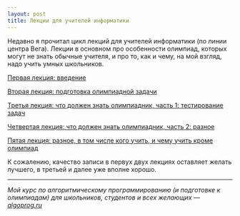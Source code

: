 ```yaml
---
layout: post
title: Лекции для учителей информатики
---
```


Недавно я прочитал цикл лекций для учителей информатики (по линии центра Вега). Лекции в основном про особенности олимпиад, которых могут не знать обычные учителя, и про то, как и чему, на мой взгляд, надо учить умных школьников.

[Первая лекция: введение](https://www.youtube.com/watch?v=OIm8qXXWZs8)

[Вторая лекция: подготовка олимпиадной задачи](https://www.youtube.com/watch?v=L8Pigsh0u78)

[Третья лекция: что должен знать олимпиадник, часть 1: тестирование задач](https://www.youtube.com/watch?v=iSZAEpVd3sg)

[Четвертая лекция: что должен знать олимпиадник, часть 2: разное](https://www.youtube.com/watch?v=pEadGs6mcGg)

[Пятая лекция: разное, в том числе кого учить, и чему учить кроме олимпиад](https://www.youtube.com/watch?v=AGAgEDeaWNw)

К сожалению, качество записи в первух двух лекциях оставляет желать лучшего, в третьей и далее уже вполне хорошо.

----

*Мой курс по алгоритмическому программированию (и подготовке к олимпиадам) для школьников, студентов и всех желающих — [algoprog.ru](http://algoprog.ru)*
